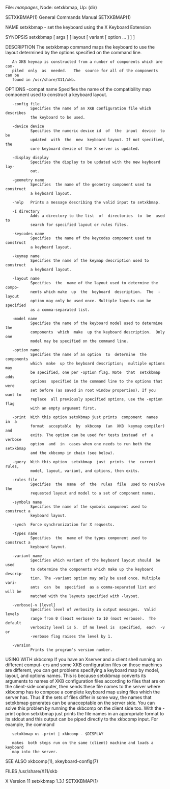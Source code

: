 File: *manpages*,  Node: setxkbmap,  Up: (dir)

SETXKBMAP(1)                General Commands Manual               SETXKBMAP(1)



NAME
       setxkbmap - set the keyboard using the X Keyboard Extension

SYNOPSIS
       setxkbmap [ args ] [ layout [ variant [ option ...  ] ] ]

DESCRIPTION
       The setxkbmap command maps the keyboard to use the layout determined by
       the options specified on the command line.

       An XKB keymap is constructed from a number of components which are com‐
       piled  only  as  needed.   The  source for all of the components can be
       found in /usr/share/X11/xkb.

OPTIONS
       -compat name
               Specifies the name of the compatibility map component  used  to
               construct a keyboard layout.

       -config file
               Specifies the name of an XKB configuration file which describes
               the keyboard to be used.

       -device device
               Specifies the numeric device id  of  the  input  device  to  be
               updated  with  the  new  keyboard layout. If not specified, the
               core keyboard device of the X server is updated.

       -display display
               Specifies the display to be updated with the new keyboard  lay‐
               out.

       -geometry name
               Specifies  the name of the geometry component used to construct
               a keyboard layout.

       -help   Prints a message describing the valid input to setxkbmap.

       -I directory
               Adds a directory to the list  of  directories  to  be  used  to
               search for specified layout or rules files.

       -keycodes name
               Specifies  the name of the keycodes component used to construct
               a keyboard layout.

       -keymap name
               Specifies the name of the keymap description used to  construct
               a keyboard layout.

       -layout name
               Specifies  the  name of the layout used to determine the compo‐
               nents which make  up  the  keyboard  description.  The  -layout
               option may only be used once. Multiple layouts can be specified
               as a comma-separated list.

       -model name
               Specifies the name of the keyboard model used to determine  the
               components  which  make  up the keyboard description.  Only one
               model may be specified on the command line.

       -option name
               Specifies the name of an option  to  determine  the  components
               which  make  up the keyboard description;  multiple options may
               be specified, one per -option flag. Note  that  setxkbmap  adds
               options  specified in the command line to the options that were
               set before (as saved in root window properties). If you want to
               replace  all previously specified options, use the -option flag
               with an empty argument first.

       -print  With this option setxkbmap just prints  component  names  in  a
               format  acceptable  by  xkbcomp  (an  XKB  keymap compiler) and
               exits. The option can be used for tests instead  of  a  verbose
               option  and  in  cases when one needs to run both the setxkbmap
               and the xkbcomp in chain (see below).

       -query  With this option  setxkbmap  just  prints  the  current  rules,
               model, layout, variant, and options, then exits.

       -rules file
               Specifies  the  name  of  the  rules  file  used to resolve the
               requested layout and model to a set of component names.

       -symbols name
               Specifies the name of the symbols component used to construct a
               keyboard layout.

       -synch  Force synchronization for X requests.

       -types name
               Specifies  the  name of the types component used to construct a
               keyboard layout.

       -variant name
               Specifies which variant of the keyboard layout should  be  used
               to determine the components which make up the keyboard descrip‐
               tion. The -variant option may only be used once. Multiple vari‐
               ants  can  be  specified  as a comma-separated list and will be
               matched with the layouts specified with -layout.

       -verbose|-v [level]
               Specifies level of verbosity in output messages.  Valid  levels
               range from 0 (least verbose) to 10 (most verbose).  The default
               verbosity level is 5.  If no level is  specified,  each  -v  or
               -verbose flag raises the level by 1.

       -version
               Prints the program's version number.

USING WITH xkbcomp
       If  you have an Xserver and a client shell running on different comput‐
       ers and some XKB configuration files on those machines  are  different,
       you  can  get  problems specifying a keyboard map by model, layout, and
       options names.  This is because setxkbmap  converts  its  arguments  to
       names  of  XKB  configuration  files according to files that are on the
       client-side computer, then sends these file names to the  server  where
       xkbcomp  has  to  compose a complete keyboard map using files which the
       server has.  Thus if the sets of files differ in some  way,  the  names
       that  setxkbmap  generates can be unacceptable on the server side.  You
       can solve this problem by running the xkbcomp on the client  side  too.
       With  the  -print  option  setxkbmap  just  prints the file names in an
       appropriate format to its stdout and this output can be piped  directly
       to the xkbcomp input.  For example, the command

       setxkbmap us -print | xkbcomp - $DISPLAY

       makes  both steps run on the same (client) machine and loads a keyboard
       map into the server.

SEE ALSO
       xkbcomp(1), xkeyboard-config(7)

FILES
       /usr/share/X11/xkb



X Version 11                    setxkbmap 1.3.1                   SETXKBMAP(1)
